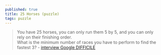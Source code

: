 ```yaml
---
published: true
title: 25 Horses (puzzle)
tags: puzzle
---
```

> You have 25 horses, you can only run them 5 by 5, and you can only rely on their finishing order.  
> What is the minimum number of races you have to perform to find the fastest 3? - [interview Google DIFFICILE](https://www.youtube.com/watch?v=i-xqRDwpilM)
